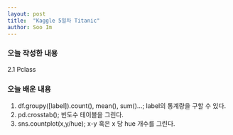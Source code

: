 ```yaml
---
layout: post
title:  "Kaggle 5일차 Titanic"
author: Soo Im
---
```

### 오늘 작성한 내용  
2.1 Pclass
### 오늘 배운 내용
1. df.groupy([label]).count(), mean(), sum()...; label의 통계량을 구할 수 있다.  
2. pd.crosstab(); 빈도수 테이블을 그린다.  
3. sns.countplot(x,y/hue); x-y 혹은 x 당 hue 개수를 그린다.
